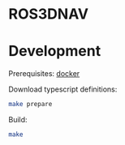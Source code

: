 # ROS3DNAV

# Development
Prerequisites: [docker](http://www.docker.com/)

Download typescript definitions:
```bash
make prepare
```

Build:
```bash
make
```
